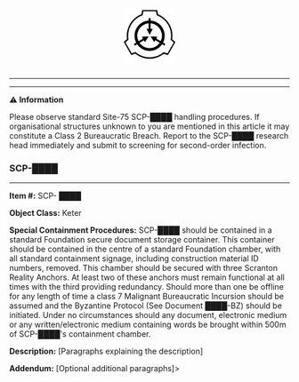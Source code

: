 <html>
<head>
<link rel="stylesheet" href="stylesheet.css">
</head>
<body>
<h1><div style="text-align: center;">
<img src="Resources/Logo_of_the_SCP_Foundation.svg" alt="SCP Emblem" style="width:20%"/>
</div></h1>

***
***
<div class="alert">
  ⚠<strong> Information</strong>

Please observe standard Site-75 SCP-████ handling procedures. If organisational structures unknown to you are mentioned in this article it may constitute a Class 2 Bureaucratic Breach. Report to the SCP-████ research head immediately and submit to screening for second-order infection.
</div>

### SCP-████

***
**Item #:** SCP- ████

**Object Class:** Keter

**Special Containment Procedures:** SCP-████ should be contained in a standard Foundation secure document storage container. This container should be contained in the centre of a standard Foundation chamber, with all standard containment signage, including construction material ID numbers, removed. This chamber should be secured with three Scranton Reality Anchors. At least two of these anchors must remain functional at all times with the third providing redundancy. Should more than one be offline for any length of time a class 7 Malignant Bureaucratic Incursion should be assumed and the Byzantine Protocol (See Document ████-BZ) should be initiated. Under no circumstances should any document, electronic medium or any written/electronic medium containing words be brought within 500m of SCP-████'s containment chamber.

**Description:** [Paragraphs explaining the description]

**Addendum:** [Optional additional paragraphs]>

</body>
</html>
